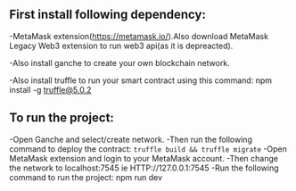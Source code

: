 ## First install following dependency:
-MetaMask extension(https://metamask.io/).Also download MetaMask Legacy Web3 extension to run web3 api(as it is depreacted).

-Also install ganche to create your own blockchain network.

-Also install truffle to run your smart contract using this command: npm install -g truffle@5.0.2
## To run the project:
-Open Ganche and select/create network.
-Then run the following command to deploy the contract:
```truffle build && truffle migrate```
-Open MetaMask extension and login to your MetaMask account.
-Then change the network to localhost:7545 ie  HTTP://127.0.0.1:7545
-Run the following command to run the project: npm run dev